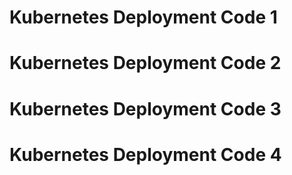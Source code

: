 # Kubernetes Deployment Code 1 
# Kubernetes Deployment Code 2
# Kubernetes Deployment Code 3
# Kubernetes Deployment Code 4
